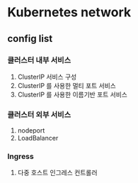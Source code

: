 # Kubernetes network
## config list
### 클러스터 내부 서비스
1. ClusterIP 서비스 구성
2. ClusterIP 를 사용한 멀티 포트 서비스
3. ClusterIP 를 사용한 이름기반 포트 서비스
### 클러스터 외부 서비스
1. nodeport
2. LoadBalancer
### Ingress
1. 다중 호스트 인그레스 컨트롤러
